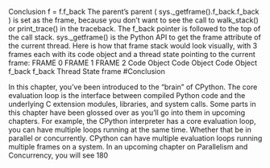 Conclusion f  =  f.f_back The parent’s parent ( sys._getframe().f_back.f_back ) is set as the frame, because you don’t want to see the call to  walk_stack()  or  print_trace() in the traceback. The  f_back  pointer is followed to the top of the call stack. sys._getframe()  is the Python API to get the  frame  attribute of the current thread. Here is how that frame stack would look visually, with 3 frames each with its code object and a thread state pointing to the current frame: FRAME 0 FRAME 1 FRAME 2 Code Object Code Object Code Object f_back f_back Thread State frame 
#Conclusion 

 In this chapter, you’ve been introduced to the “brain” of CPython. The core evaluation loop is the interface between compiled Python code and the underlying C extension modules, libraries, and system calls. Some parts in this chapter have been glossed over as you’ll go into them in upcoming chapters. For example, the CPython interpreter has a core evaluation loop, you can have multiple loops running at the same time. Whether that be in parallel or concurrently. CPython can have multiple evaluation loops running multiple frames on a system. In an upcoming chapter on Parallelism and Concurrency, you will see 180